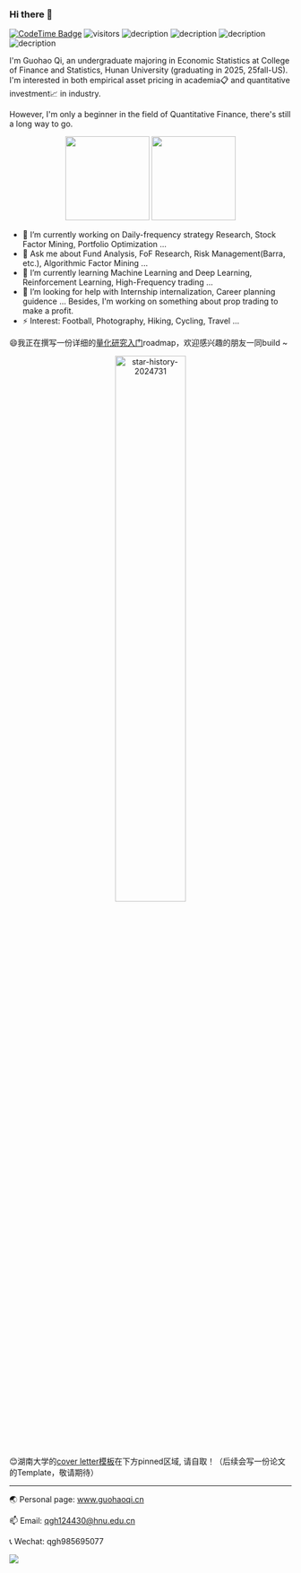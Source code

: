 ### Hi there 👋 
[![CodeTime Badge](https://img.shields.io/endpoint?style=social&color=222&url=https%3A%2F%2Fapi.codetime.dev%2Fshield%3Fid%3D24355%26project%3D%26in=0)](https://codetime.dev)
 ![visitors](https://visitor-badge.laobi.icu/badge?page_id=Barca0412.Barca0412)
![decription](https://img.shields.io/badge/Language-Python-green)
![decription](https://img.shields.io/badge/Language-R-blue)
![decription](https://img.shields.io/badge/Language-C++-red)
![decription](https://img.shields.io/badge/Language-SAS-white)


I'm Guohao Qi, an undergraduate majoring in Economic Statistics at College of Finance and Statistics, Hunan University (graduating in 2025, 25fall-US). I'm interested in both empirical asset pricing in academia📋 and quantitative investment📈 in industry.

However, I'm only a beginner in the field of Quantitative Finance, there's still a long way to go.


<div align="center">
  <img src="https://github-readme-stats.vercel.app/api?username=Barca0412&height=137" height="150px" />
  <img src="https://github-readme-stats.vercel.app/api/top-langs/?username=Barca0412&layout=compact&height=137" height="150px" />
</div>

<!--
[![Top Langs](https://github-readme-stats.vercel.app/api/top-langs/?username=anuraghazra&layout=donut)](https://github.com/anuraghazra/github-readme-stats)
-->




<!--
<div align="center"> 
 <img height="137px" 
  src="https://github-readme-stats.vercel.app/api?username=Barca0412&hide_title=true&hide_border=true&show_icons=trueline_height=21&text_color=000&icon_color=000&bg_color=0,ea6161,ffc64d,fffc4d,52fa5a&theme=graywhite" /> 
</div> 
-->

- 🔭 I’m currently working on Daily-frequency strategy Research, Stock Factor Mining, Portfolio Optimization  ...
- 💬 Ask me about Fund Analysis, FoF Research, Risk Management(Barra, etc.), Algorithmic Factor Mining ...
- 🌱 I’m currently learning Machine Learning and Deep Learning, Reinforcement Learning, High-Frequency trading ...
- 🤔 I’m looking for help with Internship internalization, Career planning guidence ... Besides, I'm working on something about prop trading to make a profit. 
- ⚡ Interest: Football, Photography, Hiking, Cycling, Travel ...


<!-- 
 ## 😄 By the way, I'm leading a team to design a Quantitative Strategy for investing in the Chinese stock market based on multi-factor model(temporarily). If you have interest in this project, please contact me ! 
-->

<!--
😄我正在进行 使用算法挖掘选股因子 的工作，欢迎与我讨论 ！
-->
😄我正在撰写一份详细的[量化研究入门](https://github.com/Barca0412/Introduction-to-Quantitative-Finance)roadmap，欢迎感兴趣的朋友一同build ~

<p align="center">
  <img src="https://github.com/user-attachments/assets/6e94cd3b-d25e-4888-b404-e42c54af56a8" alt="star-history-2024731" width="50%">
</p>


😊湖南大学的[cover letter模板](https://github.com/Barca0412/Cover-letter-of-Hunan-University)在下方pinned区域, 请自取！（后续会写一份论文的Template，敬请期待）
<!--
<span > 
<img src="https://img.shields.io/badge/-HTML5-E34F26?style=flat-square&logo=html5&logoColor=white" /> 
<img src="https://img.shields.io/badge/-CSS3-1572B6?style=flat-square&logo=css3" /> 
 <img src="https://img.shields.io/badge/-JavaScript-oringe?style=flat-square&logo=javascript" /> 
</span>
-->

-------

🌏 Personal page: www.guohaoqi.cn

📫 Email: qgh124430@hnu.edu.cn

📞 Wechat: qgh985695077

<a href='https://clustrmaps.com/site/1bza4'  title='Visit tracker'><img src='//clustrmaps.com/map_v2.png?cl=ffffff&w=450&t=n&d=cVC4cPmbBANO1z7BYtwwS9JV9ShIe_AyLkLOnRp0IGM'/></a>


<!--
![Visitor Count](https://profile-counter.glitch.me/{Barca0412}/count.svg)
-->
<!--
🏆：
<div align="center"> <img src="https://github-profile-trophy.vercel.app/?username=Barca0412" /> </div>
-->



<!--
**Barca0412/Barca0412** is a ✨ _special_ ✨ repository because its `README.md` (this file) appears on your GitHub profile.
Here are some ideas to get you started:

- 🔭 I’m currently working on ...
- 🌱 I’m currently learning ...
- 👯 I’m looking to collaborate on ...
- 🤔 I’m looking for help with ...
- 💬 Ask me about ...
- 📫 How to reach me: ...
- 😄 Pronouns: ...
- ⚡ Fun fact: ...
-->
